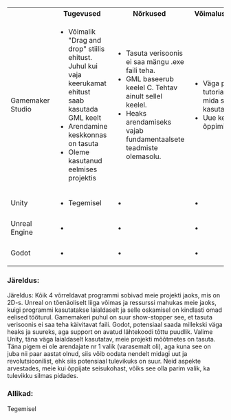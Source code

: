 <table>
    <tr>
        <th></th>
        <th>Tugevused</th>
        <th>Nõrkused</th>
        <th>Võimalused</th>
        <th>Ohud</th>
    </tr>
    <tr>
        <td>Gamemaker Studio</td>
        <td><ul>
            <li>Võimalik "Drag and drop" stiilis ehitust. Juhul kui vaja keerukamat ehitust saab kasutada GML keelt</li>
            <li>Arendamine keskkonnas on tasuta</li>
            <li>Oleme kasutanud eelmises projektis</li>
        </ul></td>
        <td><ul>
            <li>Tasuta verisoonis ei saa mängu .exe faili teha. </li>
            <li>GML baseerub keelel C. Tehtav ainult sellel keelel.</li>
            <li>Heaks arendamiseks vajab fundamentaalsete teadmiste olemasolu. </li>
        </ul></td>
        <td><ul>
            <li>Väga palju tutorialeid, mida saab kasutada. </li>
            <li>Uue keele õppimine. </li>
        </ul></td>
        <td><ul>
            <li>Programmi iseseisev õppimine on keeruline ja  aega nõudev. </li>
        </ul></td>
      </tr>
       <tr>
        <td>Unity</td>
        <td><ul>
            <li>Tegemisel</li>
        </ul></td>
        <td><ul>
            <li></li>
        </ul></td>
        <td><ul>
            <li></li>
        </ul></td>
        <td><ul>
            <li></li>
        </ul></td>
      </tr>
       <tr>
        <td>Unreal Engine</td>
        <td><ul>
            <li></li>
        </ul></td>
        <td><ul>
            <li></li>
        </ul></td>
        <td><ul>
            <li></li>
        </ul></td>
        <td><ul>
            <li></li>
        </ul></td>
      </tr>
       <tr>
        <td>Godot</td>
        <td><ul>
            <li></li>
        </ul></td>
        <td><ul>
            <li></li>
        </ul></td>
        <td><ul>
            <li></li>
        </ul></td>
        <td><ul>
            <li></li>
        </ul></td>
      </tr>
</table>

### Järeldus:

Järeldus: Kõik 4 võrreldavat programmi sobivad meie projekti jaoks, mis on 2D-s. Unreal on tõenäoliselt liiga võimas ja ressurssi mahukas meie jaoks, kuigi programmi kasutatakse laialdaselt ja selle oskamisel on kindlasti omad eelised tööturul. 
Gamemakeri puhul on suur show-stopper see, et tasuta verisoonis ei saa teha käivitavat faili. 
Godot, potensiaal saada millekski väga heaks ja suureks, aga support on avatud lähtekoodi tõttu puudlik. 
Valime Unity, täna väga laialdaselt kasutatav, meie projekti mõõtmetes on tasuta. Täna pigem ei ole arendajate nr 1 valik (varasemalt oli), aga kuna see on juba nii paar aastat olnud, siis võib oodata nendelt midagi uut ja revolutsioonilist, ehk siis potensiaal tulevikuks on suur. Neid aspekte arvestades, meie kui õppijate seisukohast, võiks see olla parim valik, ka tulevikku silmas pidades.				


### Allikad:

Tegemisel